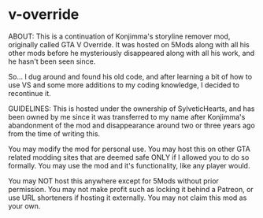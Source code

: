 # v-override
ABOUT:
This is a continuation of Konjimma's storyline remover mod, originally called GTA V Override. It was hosted on 5Mods along with all his other mods before he mysteriously disappeared along with all his work, and he hasn't been seen since.

So... I dug around and found his old code, and after learning a bit of how to use VS and some more additions to my coding knowledge, I decided to recontinue it.

GUIDELINES:
This is hosted under the ownership of SylveticHearts, and has been owned by me since it was transferred to my name after Konjimma's abandonment of the mod and disappearance around two or three years ago from the time of writing this. 
 
You may modify the mod for personal use. 
You may host this on other GTA related modding sites that are deemed safe ONLY if I allowed you to do so formally.
You may use the mod and it's functionality, like any player would.

You may NOT host this anywhere except for 5Mods without prior permission.
You may not make profit such as locking it behind a Patreon, or use URL shorteners if hosting it externally.
You may not claim this mod as your own.
